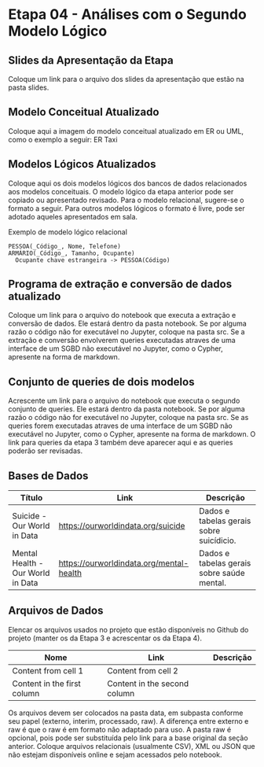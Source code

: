 # Etapa 04 - Análises com o Segundo Modelo Lógico
## Slides da Apresentação da Etapa
Coloque um link para o arquivo dos slides da apresentação que estão na pasta slides.

## Modelo Conceitual Atualizado
Coloque aqui a imagem do modelo conceitual atualizado em ER ou UML, como o exemplo a seguir: ER Taxi

## Modelos Lógicos Atualizados
Coloque aqui os dois modelos lógicos dos bancos de dados relacionados aos modelos conceituais. O modelo lógico da etapa anterior pode ser copiado ou apresentado revisado. Para o modelo relacional, sugere-se o formato a seguir. Para outros modelos lógicos o formato é livre, pode ser adotado aqueles apresentados em sala.

Exemplo de modelo lógico relacional

```
PESSOA(_Código_, Nome, Telefone)
ARMÁRIO(_Código_, Tamanho, Ocupante)
  Ocupante chave estrangeira -> PESSOA(Código)
```

## Programa de extração e conversão de dados atualizado
Coloque um link para o arquivo do notebook que executa a extração e conversão de dados. Ele estará dentro da pasta notebook. Se por alguma razão o código não for executável no Jupyter, coloque na pasta src. Se a extração e conversão envolverem queries executadas atraves de uma interface de um SGBD não executável no Jupyter, como o Cypher, apresente na forma de markdown.

## Conjunto de queries de dois modelos
Acrescente um link para o arquivo do notebook que executa o segundo conjunto de queries. Ele estará dentro da pasta notebook. Se por alguma razão o código não for executável no Jupyter, coloque na pasta src. Se as queries forem executadas atraves de uma interface de um SGBD não executável no Jupyter, como o Cypher, apresente na forma de markdown. O link para queries da etapa 3 também deve aparecer aqui e as queries poderão ser revisadas.

## Bases de Dados

Título | Link | Descrição
------------ | ------------- | -------------
Suicide - Our World in Data | https://ourworldindata.org/suicide | Dados e tabelas gerais sobre suicídicio.
Mental Health - Our World in Data | https://ourworldindata.org/mental-health | Dados e tabelas gerais sobre saúde mental.

## Arquivos de Dados
Elencar os arquivos usados no projeto que estão disponíveis no Github do projeto (manter os da Etapa 3 e acrescentar os da Etapa 4).

Nome | Link | Descrição
------------ | ------------- | -------------
Content from cell 1 | Content from cell 2
Content in the first column | Content in the second column

Os arquivos devem ser colocados na pasta data, em subpasta conforme seu papel (externo, interim, processado, raw). A diferença entre externo e raw é que o raw é em formato não adaptado para uso. A pasta raw é opcional, pois pode ser substituída pelo link para a base original da seção anterior. Coloque arquivos relacionais (usualmente CSV), XML ou JSON que não estejam disponíveis online e sejam acessados pelo notebook.
